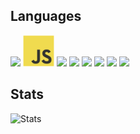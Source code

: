 <h2><strong>Languages</strong></h2>

<p float="left">
  <img src="https://upload.wikimedia.org/wikipedia/commons/c/cf/Lua-Logo.svg" width="50"/>
  <img src="https://raw.githubusercontent.com/devicons/devicon/master/icons/javascript/javascript-original.svg" width="50"/> 
  <img src="https://upload.wikimedia.org/wikipedia/commons/c/c3/Python-logo-notext.svg" width="50"/>
  <img src="https://upload.wikimedia.org/wikipedia/commons/6/61/HTML5_logo_and_wordmark.svg" width="50"/>
  <img src="https://upload.wikimedia.org/wikipedia/commons/d/d5/CSS3_logo_and_wordmark.svg" width="50"/>
  <img src="https://cdn.worldvectorlogo.com/logos/c--4.svg" width="50"/>
  <img src="https://upload.wikimedia.org/wikipedia/commons/1/18/ISO_C%2B%2B_Logo.svg" width="50"/>
  <img src="https://upload.wikimedia.org/wikipedia/commons/thumb/d/d5/Rust_programming_language_black_logo.svg/159px-Rust_programming_language_black_logo.svg.png?20220508043311" width="50"/>
</p>

<h2><strong>Stats</strong></h2>

![Stats](https://github-readme-stats.vercel.app/api/?username=cyofficial&show_icons=true&title_color=fff&icon_color=79ff97&text_color=9f9f9f&bg_color=151515&count_private=true&include_all_commits=true&custom_title=CyOfficial's%20Statistics)
